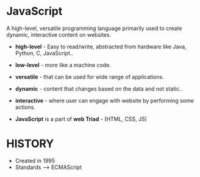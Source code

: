 # JavaScript

A high-level, versatile programming language primarily used to create dynamic, interactive content on websites.

* **high-level** - Easy to read/write, abstracted from hardware like Java, Python, C, JavaScript..
* **low-level** - more like a machine code.
* **versatile** - that can be used for wide range of applications.
* **dynamic** - content that changes based on the data and not static..
* **interactive** - where user can engage with website by performing some actions.

* **JavaScript** is a part of **web Triad** - (HTML, CSS, JS)

# HISTORY
* Created in 1995
* Standards --> ECMAScript
